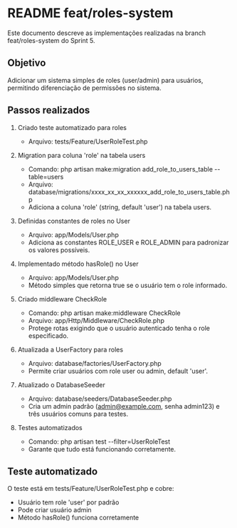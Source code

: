 # README feat/roles-system

Este documento descreve as implementações realizadas na branch feat/roles-system do Sprint 5.

## Objetivo

Adicionar um sistema simples de roles (user/admin) para usuários, permitindo diferenciação de permissões no sistema.

## Passos realizados


1. Criado teste automatizado para roles
	- Arquivo: tests/Feature/UserRoleTest.php

2. Migration para coluna 'role' na tabela users
	- Comando: php artisan make:migration add_role_to_users_table --table=users
	- Arquivo: database/migrations/xxxx_xx_xx_xxxxxx_add_role_to_users_table.php
	- Adiciona a coluna 'role' (string, default 'user') na tabela users.

3. Definidas constantes de roles no User
	- Arquivo: app/Models/User.php
	- Adiciona as constantes ROLE_USER e ROLE_ADMIN para padronizar os valores possíveis.

4. Implementado método hasRole() no User
	- Arquivo: app/Models/User.php
	- Método simples que retorna true se o usuário tem o role informado.

5. Criado middleware CheckRole
	- Comando: php artisan make:middleware CheckRole
	- Arquivo: app/Http/Middleware/CheckRole.php
	- Protege rotas exigindo que o usuário autenticado tenha o role especificado.

6. Atualizada a UserFactory para roles
	- Arquivo: database/factories/UserFactory.php
	- Permite criar usuários com role user ou admin, default 'user'.

7. Atualizado o DatabaseSeeder
	- Arquivo: database/seeders/DatabaseSeeder.php
	- Cria um admin padrão (admin@example.com, senha admin123) e três usuários comuns para testes.

8. Testes automatizados
	- Comando: php artisan test --filter=UserRoleTest
	- Garante que tudo está funcionando corretamente.

## Teste automatizado

O teste está em tests/Feature/UserRoleTest.php e cobre:
- Usuário tem role 'user' por padrão
- Pode criar usuário admin
- Método hasRole() funciona corretamente